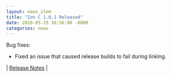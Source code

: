 ```yaml
---
layout: news_item
title: "Ion C 1.0.1 Released"
date: 2018-05-25 16:56:00 -0800
categories: news
---
```

Bug fixes:

* Fixed an issue that caused release builds to fail during linking.

| [Release Notes](https://github.com/amzn/ion-c/releases/tag/v1.0.1) |